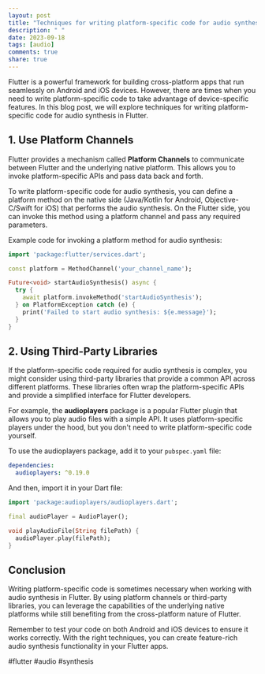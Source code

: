 ```yaml
---
layout: post
title: "Techniques for writing platform-specific code for audio synthesis in Flutter."
description: " "
date: 2023-09-18
tags: [audio]
comments: true
share: true
---
```


Flutter is a powerful framework for building cross-platform apps that run seamlessly on Android and iOS devices. However, there are times when you need to write platform-specific code to take advantage of device-specific features. In this blog post, we will explore techniques for writing platform-specific code for audio synthesis in Flutter.

## 1. Use Platform Channels

Flutter provides a mechanism called **Platform Channels** to communicate between Flutter and the underlying native platform. This allows you to invoke platform-specific APIs and pass data back and forth.

To write platform-specific code for audio synthesis, you can define a platform method on the native side (Java/Kotlin for Android, Objective-C/Swift for iOS) that performs the audio synthesis. On the Flutter side, you can invoke this method using a platform channel and pass any required parameters.

Example code for invoking a platform method for audio synthesis:

```dart
import 'package:flutter/services.dart';

const platform = MethodChannel('your_channel_name');

Future<void> startAudioSynthesis() async {
  try {
    await platform.invokeMethod('startAudioSynthesis');
  } on PlatformException catch (e) {
    print('Failed to start audio synthesis: ${e.message}');
  }
}
```

## 2. Using Third-Party Libraries

If the platform-specific code required for audio synthesis is complex, you might consider using third-party libraries that provide a common API across different platforms. These libraries often wrap the platform-specific APIs and provide a simplified interface for Flutter developers.

For example, the **audioplayers** package is a popular Flutter plugin that allows you to play audio files with a simple API. It uses platform-specific players under the hood, but you don't need to write platform-specific code yourself.

To use the audioplayers package, add it to your `pubspec.yaml` file:

```yaml
dependencies:
  audioplayers: ^0.19.0
```

And then, import it in your Dart file:

```dart
import 'package:audioplayers/audioplayers.dart';

final audioPlayer = AudioPlayer();

void playAudioFile(String filePath) {
  audioPlayer.play(filePath);
}
```

## Conclusion

Writing platform-specific code is sometimes necessary when working with audio synthesis in Flutter. By using platform channels or third-party libraries, you can leverage the capabilities of the underlying native platforms while still benefiting from the cross-platform nature of Flutter.

Remember to test your code on both Android and iOS devices to ensure it works correctly. With the right techniques, you can create feature-rich audio synthesis functionality in your Flutter apps.

#flutter #audio #synthesis